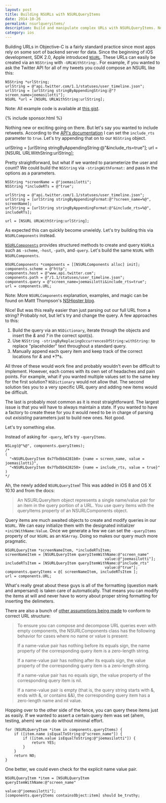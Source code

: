 ```yaml
---
layout: post
title: Building NSURLs with NSURLQueryItems
date: 2014-10-26
permalink: nsurlqueryitems/
description: Build and manipulate complex URLs with NSURLQueryItems. No more ugly string concatenation to append query items to URLs.
category: ios
---
```


Building URLs in Objective-C is a fairly standard practice since most apps rely on some sort of backend server for data. Since the beginning of iOS development, SDK 2.0, Apple introduced [`NSURL`](https://developer.apple.com/library/ios/documentation/Cocoa/Reference/Foundation/Classes/NSURL_Class/). These URLs can easily be created via an `NSString` with `-URLWithString:`. For example, if you wanted to ask the Twitter API for all of my tweets you could compose an NSURL like this:

````objc
NSString *urlString;
urlString = @"api.twitter.com/1.1/statuses/user_timeline.json";
urlString = [urlString stringByAppendingString:@"?screen_name=joemasilotti"];
NSURL *url = [NSURL URLWithString:urlString];
````
    
Note: All example code is available at [this gist](https://gist.github.com/joemasilotti/09fe1f247a3da1c782dd).

{% include sponsor.html %}

Nothing new or exciting going on there. But let's say you wanted to include retweets. According to the [API's documentation](https://dev.twitter.com/rest/reference/get/statuses/user_timeline) I can set the `include_rts` parameter to `true`. Let's try appending that on to our `NSString` object.

  urlString = [urlString stringByAppendingString:@"&include_rts=true"];
  url = [NSURL URLWithString:urlString];

Pretty straightforward, but what if we wanted to parameterize the user and count? We could build the `NSString` via `-stringWithFormat:` and pass in the options as a parameters.

````objc
NSString *screenName = @"joemasilotti";
NSString *includeRTs = @"true";

urlString = @"api.twitter.com/1.1/statuses/user_timeline.json";
urlString = [urlString stringByAppendingFormat:@"?screen_name=%@", screenName];
urlString = [urlString stringByAppendingFormat:@"&include_rts=%@", includeRTs];

url = [NSURL URLWithString:urlString];
````

As expected this can quickly become unwieldy. Let's try building this via `NSURLComponents` instead.

[`NSURLComponents`](https://developer.apple.com/library/IOs/documentation/Foundation/Reference/NSURLComponents_class/index.html) provides structured methods to create and query `NSURL`s such as `-scheme`, `-host`, `-path`,  and`-query`. Let's build the same `NSURL` with `NSURLComponents`.

````objc
NSURLComponents *components = [[NSURLComponents alloc] init];
components.scheme = @"http";
components.host = @"www.api.twitter.com";
components.path = @"/1.1/statuses/user_timeline.json";
components.query = @"screen_name=joemasilotti&include_rts=true";
url = components.URL;
````

Note: More `NSURLComponents` explanation, examples, and magic can be found on Mattt Thompson's [NSHipster blog](http://nshipster.com/nsurl/).

Nice! But was this really easier than just parsing out our full URL from a string? Probably not, but let's try and change the query. A few approaches to this:

1. Build the query via an `NSDictionary`, iterate through the objects and insert the *&* and *?* in the correct spot(s).
2. Use `NSString -stringByReplacingOccurrencesOfString:withString:` to replace "placeholder" text throughout a standard query.
3. Manually append each query item and keep track of the correct locations for *&* and *?*s.

All three of these would work fine and probably wouldn't even be difficult to implement. However, each comes with its own set of headaches and pain points. For example, what if you wanted multiple values set to the same key for the first solution? `NSDictionary` would not allow that. The second solution ties you to a very specific URL query and adding new items would be difficult. 

The last is probably most common as it is most straightforward. The largest issue is that you will have to always maintain a state. If you wanted to have a factory to create these for you it would need to be in charge of parsing out *exisisting* parameters just to build new ones. Not good.

Let's try something else.

Instead of asking for `-query`, let's try `-queryItems`.

````objc
NSLog(@"%@", components.queryItems);
/*
(
  "<NSURLQueryItem 0x7fbdbb4281b0> {name = screen_name, value = joemasilotti}",
  "<NSURLQueryItem 0x7fbdbb428250> {name = include_rts, value = true}"
)
*/
````

Ah, the newly added `NSURLQueryItem`! This was added in iOS 8 and OS X 10.10 and from the docs:

> An NSURLQueryItem object represents a single name/value pair for an item in the query portion of a URL. You use query items with the queryItems property of an NSURLComponents object.

Query items are much awaited objects to create and modify queries in our `NSURL`. We can easy initialize them with the designated initializer `+initWithName:Value`.  Once we generate a few we can set the `-queryItems` property of our `NSURL` as an `NSArray`. Doing so makes our query much more pragmatic.

````objc
NSURLQueryItem *screenNameItem, *includeRTsItem;
screenNameItem = [NSURLQueryItem queryItemWithName:@"screen_name" 
                                             value:@"joemasilotti"];
includeRTsItem = [NSURLQueryItem queryItemWithName:@"include_rts" 
                                             value:@"true"];
components.queryItems = @[ screenNameItem, includeRTsItem ];
url = components.URL;
````

What's really great about these guys is all of the formatting (question mark and ampersand) is taken care of automatically. That means you can modify the items at will and never have to worry about proper string formatting for inserting the delimeters. 

There are also a bunch of [other assumptions being made](https://developer.apple.com/library/IOs/documentation/Foundation/Reference/NSURLComponents_class/index.html#//apple_ref/occ/instp/NSURLComponents/queryItems) to conform to correct URL structure:

>To ensure you can compose and decompose URL queries even with empty components, the NSURLComponents class has the following behavior for cases where no name or value is present:
>
>If a name-value pair has nothing before its equals sign, the name property of the corresponding query item is a zero-length string.
>
>If a name-value pair has nothing after its equals sign, the value property of the corresponding query item is a zero-length string.
>
>If a name-value pair has no equals sign, the value property of the corresponding query item is nil.
>
>If a name-value pair is empty (that is, the query string starts with &, ends with &, or contains &&), the corresponding query item has a zero-length name and nil value.

Hopping over to the other side of the fence, you can query these items just as easily. If we wanted to assert a certain query item was set (ahem, testing, ahem) we can do without minimal effort.

````objc
for (NSURLQueryItem *item in components.queryItems) {
    if ([item.name isEqualToString:@"screen_name"]) {
        if ([item.value isEqualToString:@"joemasilotti"]) {
            return YES;
        }
    }
    return NO;
}
````

One better, we could even check for the explicit name value pair.

````objc
NSURLQueryItem *item = [NSURLQueryItem queryItemWithName:@"screen_name" 
                                                   value:@"joemasilotti"];
[components.queryItems containsObject:item] should be_truthy;
````

